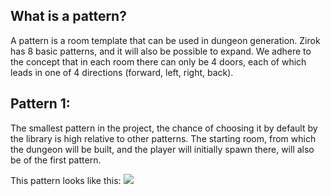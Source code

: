 ## What is a pattern?

A pattern is a room template that can be used in dungeon generation. Zirok has 8 basic patterns, and it will also be possible to expand. We adhere to the concept that in each room there can only be 4 doors, each of which leads in one of 4 directions (forward, left, right, back).

## Pattern 1:

The smallest pattern in the project, the chance of choosing it by default by the library is high relative to other patterns. The starting room, from which the dungeon will be built, and the player will initially spawn there, will also be of the first pattern.

This pattern looks like this:
![](https://github.com/Kernel357/Zirok/blob/main/Docs/Images/Pattern_1.png)
